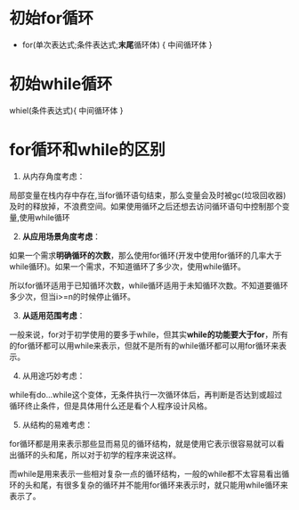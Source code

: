 # 初始for循环
- for(单次表达式;条件表达式;**末尾**循环体) {
    中间循环体
}

# 初始while循环
whiel(条件表达式){
    中间循环体
}

# for循环和while的区别

1. 从内存角度考虑：

局部变量在栈内存中存在,当for循环语句结束，那么变量会及时被gc(垃圾回收器)及时的释放掉，不浪费空间。如果使用循环之后还想去访问循环语句中控制那个变量,使用while循环

2. **从应用场景角度考虑**：

如果一个需求**明确循环的次数**，那么使用for循环(开发中使用for循环的几率大于while循环)。如果一个需求，不知道循环了多少次，使用while循环。

所以for循环适用于已知循环次数，while循环适用于未知循环次数。不知道要循环多少次，但当i>=n的时候停止循环。

3. **从适用范围考虑**：

一般来说，for对于初学使用的要多于while，但其实**while的功能要大于for**，所有的for循环都可以用while来表示，但就不是所有的while循环都可以用for循环来表示。

4. 从用途巧妙考虑：

while有do...while这个变体，无条件执行一次循环体后，再判断是否达到或超过循环终止条件，但是具体用什么还是看个人程序设计风格。

5. 从结构的易难考虑：

for循环都是用来表示那些显而易见的循环结构，就是使用它表示很容易就可以看出循环的头和尾，所以对于初学的程序来说这样。

而while是用来表示一些相对复杂一点的循环结构，一般的while都不太容易看出循环的头和尾，有很多复杂的循环并不能用for循环来表示时，就只能用while循环来表示了。